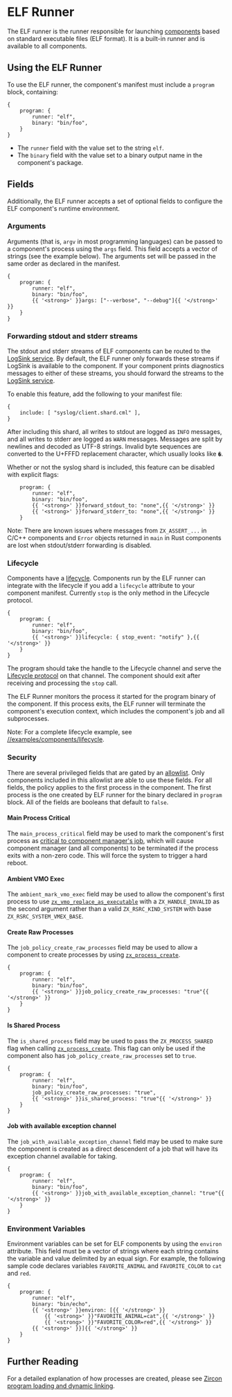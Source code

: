 # ELF Runner

The ELF runner is the runner responsible for launching
[components][glossary.component] based on standard executable files (ELF
format). It is a built-in runner and is available to all components.

## Using the ELF Runner

To use the ELF runner, the component's manifest must include a `program` block,
containing:

```json5
{
    program: {
        runner: "elf",
        binary: "bin/foo",
    }
}

```

- The `runner` field with the value set to the string `elf`.
- The `binary` field with the value set to a binary output name in the component's package.

## Fields

Additionally, the ELF runner accepts a set of optional fields to configure
the ELF component's runtime environment.

### Arguments

Arguments (that is, `argv` in most programming languages) can be passed to a
component's process using the `args` field. This field accepts a vector of
strings (see the example below).
The arguments set will be passed in the same order as declared in the manifest.

```json5
{
    program: {
        runner: "elf",
        binary: "bin/foo",
        {{ '<strong>' }}args: ["--verbose", "--debug"]{{ '</strong>' }}
    }
}
```

### Forwarding stdout and stderr streams

The stdout and stderr streams of ELF components can be routed to the
[LogSink service][logsink]. By default, the ELF runner only forwards these
streams if LogSink is available to the component. If your component prints
diagnostics messages to either of these streams, you should forward the streams
to the [LogSink service][logsink].

To enable this feature, add the following to your manifest file:

```json5
{
    include: [ "syslog/client.shard.cml" ],
}
```

After including this shard, all writes to stdout are logged as `INFO` messages,
and all writes to stderr are logged as `WARN` messages. Messages are split
by newlines and decoded as UTF-8 strings. Invalid byte sequences are converted
to the U+FFFD replacement character, which usually looks like `�`.

Whether or not the syslog shard is included, this feature can be disabled with
explicit flags:

```json5
    program: {
        runner: "elf",
        binary: "bin/foo",
        {{ '<strong>' }}forward_stdout_to: "none",{{ '</strong>' }}
        {{ '<strong>' }}forward_stderr_to: "none",{{ '</strong>' }}
    }
```

Note: There are known issues where messages from `ZX_ASSERT_...` in C/C++
components and `Error` objects returned in `main` in Rust components are lost
when stdout/stderr forwarding is disabled.

### Lifecycle

Components have a [lifecycle][lifecycle]. Components run by the ELF runner can
integrate with the lifecycle if you add a `lifecycle` attribute to your component
manifest. Currently `stop` is the only method in the Lifecycle protocol.

```json5
{
    program: {
        runner: "elf",
        binary: "bin/foo",
        {{ '<strong>' }}lifecycle: { stop_event: "notify" },{{ '</strong>' }}
    }
}
```

The program should take the handle to the Lifecycle channel and serve the
[Lifecycle protocol][lc-proto] on that channel. The component should exit after
receiving and processing the `stop` call.

The ELF Runner monitors the process it started for the program binary of the
component. If this process exits, the ELF runner will terminate the component's
execution context, which includes the component's job and all subprocesses.

Note: For a complete lifecycle example, see
[//examples/components/lifecycle][lc-example].

### Security

There are several privileged fields that are gated by an
[allowlist][security-allowlist]. Only components included in this allowlist
are able to use these fields. For all fields, the policy applies to the first
process in the component. The first process is the one created by ELF runner
for the binary declared in `program` block. All of the fields are booleans
that default to `false`.

#### Main Process Critical

The `main_process_critical` field may be used to mark the component's first
process as [critical to component manager's job][job-set-critical], which will
cause component manager (and all components) to be terminated if the process
exits with a non-zero code. This will force the system to trigger a hard reboot.

#### Ambient VMO Exec

The `ambient_mark_vmo_exec` field may be used to allow the component's first
process to use [`zx_vmo_replace_as_executable`][vmo-replace] with a
`ZX_HANDLE_INVALID` as the second argument rather than a valid
`ZX_RSRC_KIND_SYSTEM` with base `ZX_RSRC_SYSTEM_VMEX_BASE`.

#### Create Raw Processes

The `job_policy_create_raw_processes` field may be used to allow a component to
create processes by using [`zx_process_create`][process-create].

```json5
{
    program: {
        runner: "elf",
        binary: "bin/foo",
        {{ '<strong>' }}job_policy_create_raw_processes: "true"{{ '</strong>' }}
    }
}
```

#### Is Shared Process

The `is_shared_process` field may be used to pass the `ZX_PROCESS_SHARED` flag
when calling [`zx_process_create`][process-create]. This flag can only be used
if the component also has `job_policy_create_raw_processes` set to `true`.

```json5
{
    program: {
        runner: "elf",
        binary: "bin/foo",
        job_policy_create_raw_processes: "true",
        {{ '<strong>' }}is_shared_process: "true"{{ '</strong>' }}
    }
}
```

#### Job with available exception channel

The `job_with_available_exception_channel` field may be used to make sure the
component is created as a direct descendent of a job that will have its
exception channel available for taking.

```json5
{
    program: {
        runner: "elf",
        binary: "bin/foo",
        {{ '<strong>' }}job_with_available_exception_channel: "true"{{ '</strong>' }}
    }
}
```

### Environment Variables

Environment variables can be set for ELF components by using the `environ`
attribute. This field must be a vector of strings where each string contains
the variable and value delimited by an equal sign. For example, the following
sample code declares variables `FAVORITE_ANIMAL` and `FAVORITE_COLOR` to `cat`
and `red`.

```json5
{
    program: {
        runner: "elf",
        binary: "bin/echo",
        {{ '<strong>' }}environ: [{{ '</strong>' }}
            {{ '<strong>' }}"FAVORITE_ANIMAL=cat",{{ '</strong>' }}
            {{ '<strong>' }}"FAVORITE_COLOR=red",{{ '</strong>' }}
        {{ '<strong>' }}]{{ '</strong>' }}
    }
}
```

## Further Reading

For a detailed explanation of how processes are created, please see
[Zircon program loading and dynamic linking][program-loading].

[glossary.component]: /docs/glossary/README.md#component
[capability-routing]: capabilities/README.md#routing
[cml-shards]: https://fuchsia.dev/reference/cml#include
[lc-example]: /examples/components/lifecycle
[lc-proto]: /sdk/fidl/fuchsia.process.lifecycle/lifecycle.fidl
[lifecycle]: lifecycle.md
[program-loading]: /docs/concepts/process/program_loading.md
[job-set-critical]: /reference/syscalls/job_set_critical.md
[job-set-policy]: /reference/syscalls/job_set_policy.md
[process-create]: /reference/syscalls/process_create.md
[vmo-replace]: /reference/syscalls/vmo_replace_as_executable.md
[fxb-72178]: https://bugs.fuchsia.dev/p/fuchsia/issues/detail?id=72178
[fxb-72764]: https://bugs.fuchsia.dev/p/fuchsia/issues/detail?id=72764
[logsink]: /docs/development/diagnostics/logs/recording.md#logsinksyslog
[security-allowlist]: /src/security/policy/component_manager_policy.json5
[glossary-component-manifests]: /docs/glossary/README.md#component-manifest
